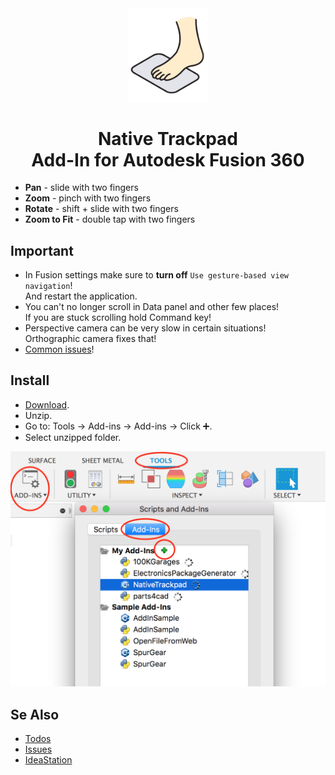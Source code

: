 <div align="center">

<img src="res/logo.png" alt="Native Trackpad" width="128"/>

# Native Trackpad<br/>Add-In for Autodesk Fusion 360

</div>

- **Pan** - slide with two fingers
- **Zoom** - pinch with two fingers
- **Rotate** - shift + slide with two fingers
- **Zoom to Fit** - double tap with two fingers

## Important

- In Fusion settings make sure to **turn off** `Use gesture-based view navigation`!  
  And restart the application.
- You can't no longer scroll in Data panel and other few places!  
  If you are stuck scrolling hold Command key!
- Perspective camera can be very slow in certain situations!  
  Orthographic camera fixes that!
- [Common issues](https://github.com/luclefleur/Native-Trackpad/issues)!

## Install

- [Download](https://github.com/luclefleur/Native-Trackpad/releases/download/0.15/NativeTrackpadPlease.zip).
- Unzip.
- Go to: Tools → Add-ins → Add-ins → Click ➕.
- Select unzipped folder.

![manual install](res/install.png)

## Se Also

- [Todos](https://github.com/luclefleur/Native-Trackpad/search?q=todo)
- [Issues](https://github.com/luclefleur/Native-Trackpad/issues)
- [IdeaStation](https://forums.autodesk.com/t5/ideastation-request-a-feature-or/use-native-trackpad-gesture-recognition-on-macos/idi-p/7018667)
